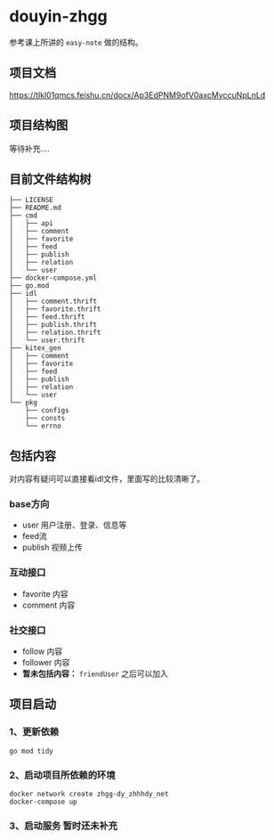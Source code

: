 # douyin-zhgg

参考课上所讲的 `easy-note` 做的结构。

## 项目文档

https://tlkl01qmcs.feishu.cn/docx/Ap3EdPNM9ofV0axcMyccuNpLnLd

## 项目结构图

等待补充....

## 目前文件结构树

```shell
├── LICENSE
├── README.md
├── cmd
│   ├── api
│   ├── comment
│   ├── favorite
│   ├── feed
│   ├── publish
│   ├── relation
│   └── user
├── docker-compose.yml
├── go.mod
├── idl
│   ├── comment.thrift
│   ├── favorite.thrift
│   ├── feed.thrift
│   ├── publish.thrift
│   ├── relation.thrift
│   └── user.thrift
├── kitex_gen
│   ├── comment
│   ├── favorite
│   ├── feed
│   ├── publish
│   ├── relation
│   └── user
└── pkg
    ├── configs
    ├── consts
    └── errno
```

## 包括内容

对内容有疑问可以直接看idl文件，里面写的比较清晰了。

### base方向

- user 用户注册、登录、信息等
- feed流
- publish 视频上传

### 互动接口

- favorite 内容
- comment 内容

### 社交接口

- follow 内容
- follower 内容
- **暂未包括内容：** `friendUser` 之后可以加入

## 项目启动

### 1、更新依赖

```shell
go mod tidy
```

### 2、启动项目所依赖的环境

```shell
docker network create zhgg-dy_zhhhdy_net
docker-compose up
```

### 3、启动服务 暂时还未补充
